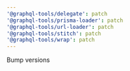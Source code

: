 ```yaml
---
'@graphql-tools/delegate': patch
'@graphql-tools/prisma-loader': patch
'@graphql-tools/url-loader': patch
'@graphql-tools/stitch': patch
'@graphql-tools/wrap': patch
---
```


Bump versions

